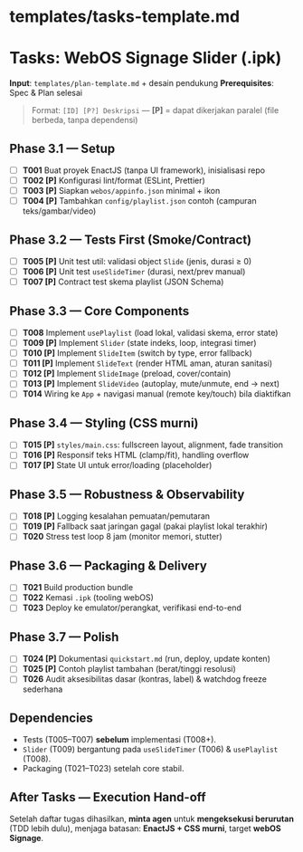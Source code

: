 
# templates/tasks-template.md

# Tasks: WebOS Signage Slider (.ipk)

**Input**: `templates/plan-template.md` + desain pendukung
**Prerequisites**: Spec & Plan selesai

> Format: `[ID] [P?] Deskripsi` — **\[P]** = dapat dikerjakan paralel (file berbeda, tanpa dependensi)

## Phase 3.1 — Setup

* [ ] **T001** Buat proyek EnactJS (tanpa UI framework), inisialisasi repo
* [ ] **T002 \[P]** Konfigurasi lint/format (ESLint, Prettier)
* [ ] **T003 \[P]** Siapkan `webos/appinfo.json` minimal + ikon
* [ ] **T004 \[P]** Tambahkan `config/playlist.json` contoh (campuran teks/gambar/video)

## Phase 3.2 — Tests First (Smoke/Contract)

* [ ] **T005 \[P]** Unit test util: validasi object `Slide` (jenis, durasi ≥ 0)
* [ ] **T006 \[P]** Unit test `useSlideTimer` (durasi, next/prev manual)
* [ ] **T007 \[P]** Contract test skema playlist (JSON Schema)

## Phase 3.3 — Core Components

* [ ] **T008** Implement `usePlaylist` (load lokal, validasi skema, error state)
* [ ] **T009 \[P]** Implement `Slider` (state indeks, loop, integrasi timer)
* [ ] **T010 \[P]** Implement `SlideItem` (switch by type, error fallback)
* [ ] **T011 \[P]** Implement `SlideText` (render HTML aman, aturan sanitasi)
* [ ] **T012 \[P]** Implement `SlideImage` (preload, cover/contain)
* [ ] **T013 \[P]** Implement `SlideVideo` (autoplay, mute/unmute, end → next)
* [ ] **T014** Wiring ke `App` + navigasi manual (remote key/touch) bila diaktifkan

## Phase 3.4 — Styling (CSS murni)

* [ ] **T015 \[P]** `styles/main.css`: fullscreen layout, alignment, fade transition
* [ ] **T016 \[P]** Responsif teks HTML (clamp/fit), handling overflow
* [ ] **T017 \[P]** State UI untuk error/loading (placeholder)

## Phase 3.5 — Robustness & Observability

* [ ] **T018 \[P]** Logging kesalahan pemuatan/pemutaran
* [ ] **T019 \[P]** Fallback saat jaringan gagal (pakai playlist lokal terakhir)
* [ ] **T020** Stress test loop 8 jam (monitor memori, stutter)

## Phase 3.6 — Packaging & Delivery

* [ ] **T021** Build production bundle
* [ ] **T022** Kemasi `.ipk` (tooling webOS)
* [ ] **T023** Deploy ke emulator/perangkat, verifikasi end-to-end

## Phase 3.7 — Polish

* [ ] **T024 \[P]** Dokumentasi `quickstart.md` (run, deploy, update konten)
* [ ] **T025 \[P]** Contoh playlist tambahan (berat/tinggi resolusi)
* [ ] **T026** Audit aksesibilitas dasar (kontras, label) & watchdog freeze sederhana

## Dependencies

* Tests (T005–T007) **sebelum** implementasi (T008+).
* `Slider` (T009) bergantung pada `useSlideTimer` (T006) & `usePlaylist` (T008).
* Packaging (T021–T023) setelah core stabil.

## After Tasks — Execution Hand-off

Setelah daftar tugas dihasilkan, **minta agen** untuk **mengeksekusi berurutan** (TDD lebih dulu), menjaga batasan: **EnactJS + CSS murni**, target **webOS Signage**.